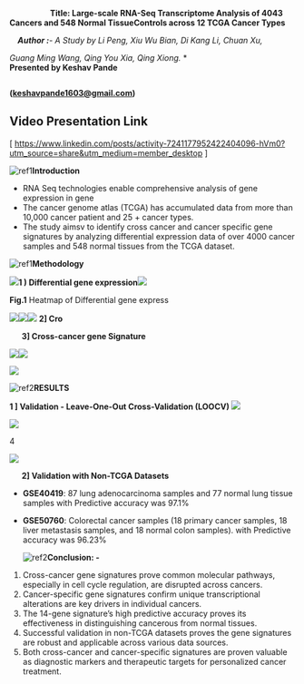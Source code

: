 ﻿`          `**Title: Large-scale RNA-Seq Transcriptome Analysis of 4043 Cancers and 548 Normal TissueControls across 12 TCGA Cancer Types**

`  `***Author :**- A Study by Li Peng, Xiu Wu Bian, Di Kang Li, Chuan Xu,* 

*Guang Ming Wang, Qing You Xia, Qing Xiong.*
\*
`                                              `**Presented by Keshav Pande**

`                                               `**(<keshavpande1603@gmail.com>)**
## Video Presentation Link
[ https://www.linkedin.com/posts/activity-7241177952422404096-hVm0?utm_source=share&utm_medium=member_desktop ]

![ref1]**Introduction** 

- RNA Seq technologies enable comprehensive analysis of gene expression in gene 
- The cancer genome atlas (TCGA) has accumulated data from more than 10,000 cancer patient and 25 + cancer types.
- The study aimsv to identify cross cancer and cancer specific gene signatures by analyzing differential expression data of over 4000 cancer samples and 548 normal tissues from the TCGA dataset.

![ref1]**Methodology**





![](Aspose.Words.661a75e0-649d-4993-8af8-d74121b424d2.002.png)**1 ) Differential gene expression![](Aspose.Words.661a75e0-649d-4993-8af8-d74121b424d2.003.png)**

**Fig.1** Heatmap of Differential gene express 







![](Aspose.Words.661a75e0-649d-4993-8af8-d74121b424d2.004.png)![](Aspose.Words.661a75e0-649d-4993-8af8-d74121b424d2.005.png)![](Aspose.Words.661a75e0-649d-4993-8af8-d74121b424d2.006.png)   **2] Cro**

`   `**3] Cross-cancer gene Signature**        




![](Aspose.Words.661a75e0-649d-4993-8af8-d74121b424d2.007.png)![](Aspose.Words.661a75e0-649d-4993-8af8-d74121b424d2.008.png)






![](Aspose.Words.661a75e0-649d-4993-8af8-d74121b424d2.009.png)


![ref2]**RESULTS** 

**1 ] Validation - Leave-One-Out Cross-Validation (LOOCV)** ![](Aspose.Words.661a75e0-649d-4993-8af8-d74121b424d2.011.png)








![](Aspose.Words.661a75e0-649d-4993-8af8-d74121b424d2.012.png)





4



![](Aspose.Words.661a75e0-649d-4993-8af8-d74121b424d2.013.png)


`   `**2] Validation with Non-TCGA Datasets**

- **GSE40419**:  87 lung adenocarcinoma samples and 77 normal lung tissue samples with Predictive accuracy was 97.1%
- **GSE50760**: Colorectal cancer samples (18 primary cancer samples, 18 liver metastasis samples, and 18 normal colon samples). with Predictive accuracy was 96.23%

  ![ref2]**Conclusion: -** 

1. Cross-cancer gene signatures prove common molecular pathways, especially in cell cycle regulation, are disrupted across cancers.
1. Cancer-specific gene signatures confirm unique transcriptional alterations are key drivers in individual cancers.
1. The 14-gene signature’s high predictive accuracy proves its effectiveness in distinguishing cancerous from normal tissues.
1. Successful validation in non-TCGA datasets proves the gene signatures are robust and applicable across various data sources.
1. Both cross-cancer and cancer-specific signatures are proven valuable as diagnostic markers and therapeutic targets for personalized cancer treatment.

[ref1]: Aspose.Words.661a75e0-649d-4993-8af8-d74121b424d2.001.png
[ref2]: Aspose.Words.661a75e0-649d-4993-8af8-d74121b424d2.010.png
